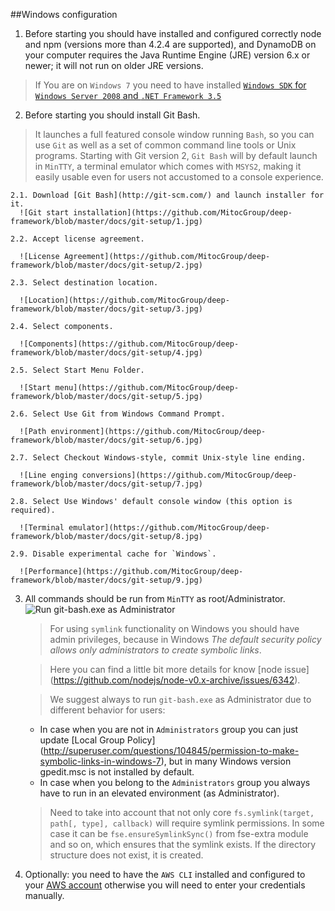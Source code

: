 ##Windows configuration
  1. Before starting you should have installed and configured correctly node and npm (versions more than 4.2.4 are supported), and DynamoDB on your computer requires the Java Runtime Engine (JRE) version 6.x or newer; it will not run on older JRE versions.
> If You are on `Windows 7` you need to have installed [`Windows SDK` for `Windows Server 2008` and `.NET Framework 3.5`](https://www.microsoft.com/en-us/download/details.aspx?id=11310)

  2. Before starting you should install Git Bash.
> It launches a full featured console window running `Bash`, so you can use `Git` as well as a set of common command line tools or Unix programs.
Starting with Git version 2, `Git Bash` will by default launch in `MinTTY`, a terminal emulator which comes with `MSYS2`, making it easily usable even for users not accustomed to a console experience.

    2.1. Download [Git Bash](http://git-scm.com/) and launch installer for it.
      ![Git start installation](https://github.com/MitocGroup/deep-framework/blob/master/docs/git-setup/1.jpg)

    2.2. Accept license agreement.

      ![License Agreement](https://github.com/MitocGroup/deep-framework/blob/master/docs/git-setup/2.jpg)

    2.3. Select destination location. 

      ![Location](https://github.com/MitocGroup/deep-framework/blob/master/docs/git-setup/3.jpg)

    2.4. Select components. 

      ![Components](https://github.com/MitocGroup/deep-framework/blob/master/docs/git-setup/4.jpg)

    2.5. Select Start Menu Folder. 

      ![Start menu](https://github.com/MitocGroup/deep-framework/blob/master/docs/git-setup/5.jpg)

    2.6. Select Use Git from Windows Command Prompt. 

      ![Path environment](https://github.com/MitocGroup/deep-framework/blob/master/docs/git-setup/6.jpg)

    2.7. Select Checkout Windows-style, commit Unix-style line ending. 

      ![Line enging conversions](https://github.com/MitocGroup/deep-framework/blob/master/docs/git-setup/7.jpg)
 
    2.8. Select Use Windows' default console window (this option is required). 

      ![Terminal emulator](https://github.com/MitocGroup/deep-framework/blob/master/docs/git-setup/8.jpg)

    2.9. Disable experimental cache for `Windows`. 

      ![Performance](https://github.com/MitocGroup/deep-framework/blob/master/docs/git-setup/9.jpg)
      
  3. All commands should be run from `MinTTY` as root/Administrator.
      ![Run git-bash.exe as Administrator](https://github.com/MitocGroup/deep-framework/blob/master/docs/git-setup/administrator.jpg)

     > For using `symlink` functionality on Windows you should have admin privileges, because in Windows *The default security policy allows only administrators to create symbolic links*. 
     
     > Here you can find a little bit more details for know [node issue] (https://github.com/nodejs/node-v0.x-archive/issues/6342).
     
     > We suggest always to run `git-bash.exe` as Administrator due to different behavior for users: 
     
     *  In case when you are not in `Administrators` group you can just update [Local Group Policy] (http://superuser.com/questions/104845/permission-to-make-symbolic-links-in-windows-7), but in many Windows version gpedit.msc is not installed by default. 
     *  In case when you belong to the `Administrators` group you always have to run in an elevated environment (as Administrator).
     
     > Need to take into account that not only core `fs.symlink(target, path[, type], callback)` will require symlink permissions. In some case it can be `fse.ensureSymlinkSync()` from fse-extra module and so on, which ensures that the symlink exists. If the directory structure does not exist, it is created.
 
  4.  Optionally: you need to have the `AWS CLI` installed and configured to your [AWS account](http://docs.aws.amazon.com/cli/latest/userguide/cli-chap-getting-started.html) otherwise you will need to enter your credentials manually.
 